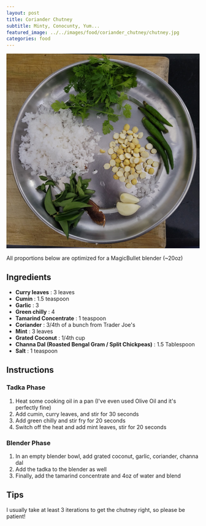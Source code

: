 ```yaml
---
layout: post
title: Coriander Chutney
subtitle: Minty, Conocunty, Yum...
featured_image: ../../images/food/coriander_chutney/chutney.jpg
categories: food
---
```


<img src="../../images/food/coriander_chutney/chutney.jpg" alt="Coriander Chutney" width="600">

All proportions below are optimized for a MagicBullet blender (~20oz)

## Ingredients

- **Curry leaves** : 3 leaves
- **Cumin** : 1.5 teaspoon
- **Garlic** : 3
- **Green chilly** : 4
- **Tamarind Concentrate** : 1 teaspoon
- **Coriander** : 3/4th of a bunch from Trader Joe's
- **Mint** : 3 leaves
- **Grated Coconut** : 1/4th cup
- **Channa Dal (Roasted Bengal Gram / Split Chickpeas)** : 1.5 Tablespoon
- **Salt** : 1 teaspoon

## Instructions

### Tadka Phase
1. Heat some cooking oil in a pan (I've even used Olive Oil and it's perfectly fine)
2. Add cumin, curry leaves, and stir for 30 seconds
3. Add green chilly and stir fry for 20 seconds
4. Switch off the heat and add mint leaves, stir for 20 seconds

### Blender Phase
1. In an empty blender bowl, add grated coconut, garlic, coriander, channa dal
2. Add the tadka to the blender as well
3. Finally, add the tamarind concentrate and 4oz of water and blend

## Tips

I usually take at least 3 iterations to get the chutney right, so please be patient!